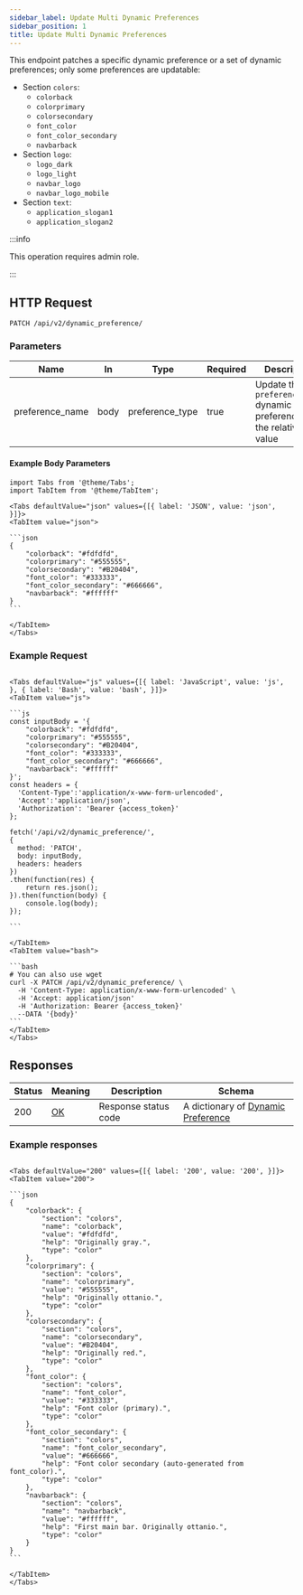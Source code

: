 ```yaml
---
sidebar_label: Update Multi Dynamic Preferences
sidebar_position: 1
title: Update Multi Dynamic Preferences
---
```


This endpoint patches a specific dynamic preference or a set of dynamic preferences; only some preferences are
updatable:

- Section `colors`:
    - `colorback`
    - `colorprimary`
    - `colorsecondary`
    - `font_color`
    - `font_color_secondary`
    - `navbarback`
- Section `logo`:
    - `logo_dark`
    - `logo_light`
    - `navbar_logo`
    - `navbar_logo_mobile`
- Section `text`:
    - `application_slogan1`
    - `application_slogan2`

:::info

This operation requires admin role.

:::

## HTTP Request

`PATCH /api/v2/dynamic_preference/`

### Parameters

| Name            | In   | Type            | Required | Description                                                             |
|-----------------|------|-----------------|----------|-------------------------------------------------------------------------|
| preference_name | body | preference_type | true     | Update the `preference_name` dynamic preference with the relative value |

#### Example Body Parameters

````mdx-code-block
import Tabs from '@theme/Tabs';
import TabItem from '@theme/TabItem';

<Tabs defaultValue="json" values={[{ label: 'JSON', value: 'json', }]}>
<TabItem value="json">

```json
{
    "colorback": "#fdfdfd",
    "colorprimary": "#555555",
    "colorsecondary": "#B20404",
    "font_color": "#333333",
    "font_color_secondary": "#666666",
    "navbarback": "#ffffff"
}
```

</TabItem>
</Tabs>
````

### Example Request

````mdx-code-block

<Tabs defaultValue="js" values={[{ label: 'JavaScript', value: 'js', }, { label: 'Bash', value: 'bash', }]}>
<TabItem value="js">

```js
const inputBody = '{
    "colorback": "#fdfdfd",
    "colorprimary": "#555555",
    "colorsecondary": "#B20404",
    "font_color": "#333333",
    "font_color_secondary": "#666666",
    "navbarback": "#ffffff"
}';
const headers = {
  'Content-Type':'application/x-www-form-urlencoded',
  'Accept':'application/json',
  'Authorization': 'Bearer {access_token}'
};

fetch('/api/v2/dynamic_preference/',
{
  method: 'PATCH',
  body: inputBody,
  headers: headers
})
.then(function(res) {
    return res.json();
}).then(function(body) {
    console.log(body);
});

```

</TabItem>
<TabItem value="bash">

```bash
# You can also use wget
curl -X PATCH /api/v2/dynamic_preference/ \
  -H 'Content-Type: application/x-www-form-urlencoded' \
  -H 'Accept: application/json'
  -H 'Authorization: Bearer {access_token}'
  --DATA '{body}'
```
</TabItem>
</Tabs>
````

## Responses

| Status | Meaning                                                 | Description          | Schema                                                                                 |
|--------|---------------------------------------------------------|----------------------|----------------------------------------------------------------------------------------|
| 200    | [OK](https://tools.ietf.org/html/rfc7231#section-6.3.1) | Response status code | A dictionary of [Dynamic Preference](/docs/apireference/v2/schemas/dynamic_preference) |

### Example responses

````mdx-code-block

<Tabs defaultValue="200" values={[{ label: '200', value: '200', }]}>
<TabItem value="200">

```json
{
    "colorback": {
        "section": "colors",
        "name": "colorback",
        "value": "#fdfdfd",
        "help": "Originally gray.",
        "type": "color"
    },
    "colorprimary": {
        "section": "colors",
        "name": "colorprimary",
        "value": "#555555",
        "help": "Originally ottanio.",
        "type": "color"
    },
    "colorsecondary": {
        "section": "colors",
        "name": "colorsecondary",
        "value": "#B20404",
        "help": "Originally red.",
        "type": "color"
    },
    "font_color": {
        "section": "colors",
        "name": "font_color",
        "value": "#333333",
        "help": "Font color (primary).",
        "type": "color"
    },
    "font_color_secondary": {
        "section": "colors",
        "name": "font_color_secondary",
        "value": "#666666",
        "help": "Font color secondary (auto-generated from font_color).",
        "type": "color"
    },
    "navbarback": {
        "section": "colors",
        "name": "navbarback",
        "value": "#ffffff",
        "help": "First main bar. Originally ottanio.",
        "type": "color"
    }
}
```

</TabItem>
</Tabs>
````
